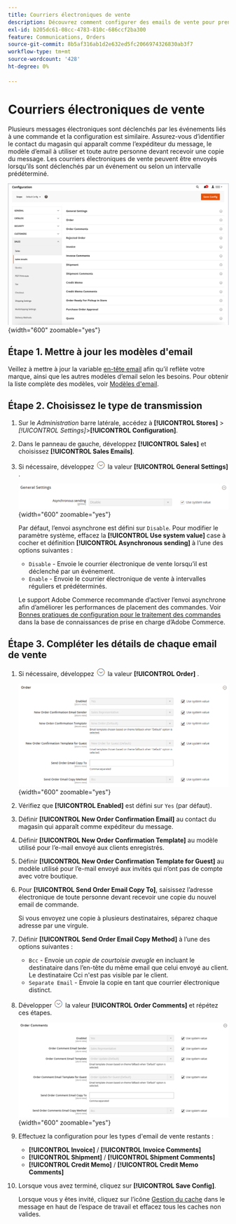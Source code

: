 ```yaml
---
title: Courriers électroniques de vente
description: Découvrez comment configurer des emails de vente pour prendre en charge les communications avec les clients au sujet de leurs commandes.
exl-id: b205dc61-08cc-4783-810c-686ccf2ba300
feature: Communications, Orders
source-git-commit: 8b5af316ab1d2e632ed5fc2066974326830ab3f7
workflow-type: tm+mt
source-wordcount: '428'
ht-degree: 0%

---
```


# Courriers électroniques de vente

Plusieurs messages électroniques sont déclenchés par les événements liés à une commande et la configuration est similaire. Assurez-vous d’identifier le contact du magasin qui apparaît comme l’expéditeur du message, le modèle d’email à utiliser et toute autre personne devant recevoir une copie du message. Les courriers électroniques de vente peuvent être envoyés lorsqu’ils sont déclenchés par un événement ou selon un intervalle prédéterminé.

![Configuration des ventes - emails de vente](./assets/config-sales-sales-email-full.png){width="600" zoomable="yes"}

## Étape 1. Mettre à jour les modèles d&#39;email

Veillez à mettre à jour la variable [en-tête email](../systems/email-template-custom.md#header-template) afin qu’il reflète votre marque, ainsi que les autres modèles d’email selon les besoins. Pour obtenir la liste complète des modèles, voir [Modèles d&#39;email](../systems/email-templates.md).

## Étape 2. Choisissez le type de transmission

1. Sur le _Administration_ barre latérale, accédez à **[!UICONTROL Stores]** > _[!UICONTROL Settings]_>**[!UICONTROL Configuration]**.

1. Dans le panneau de gauche, développez **[!UICONTROL Sales]** et choisissez **[!UICONTROL Sales Emails]**.

1. Si nécessaire, développez ![Sélecteur d’extension](../assets/icon-display-expand.png) la valeur  **[!UICONTROL General Settings]** .

   ![Configuration des ventes - Paramètres généraux de l’email de vente](../configuration-reference/sales/assets/sales-emails-general-settings.png){width="600" zoomable="yes"}

   Par défaut, l’envoi asynchrone est défini sur `Disable`. Pour modifier le paramètre système, effacez la **[!UICONTROL Use system value]** case à cocher et définition **[!UICONTROL Asynchronous sending]** à l’une des options suivantes :

   - `Disable` - Envoie le courrier électronique de vente lorsqu’il est déclenché par un événement.
   - `Enable` - Envoie le courrier électronique de vente à intervalles réguliers et prédéterminés.

   Le support Adobe Commerce recommande d’activer l’envoi asynchrone afin d’améliorer les performances de placement des commandes. Voir [Bonnes pratiques de configuration pour le traitement des commandes](https://experienceleague.adobe.com/docs/commerce-operations/implementation-playbook/best-practices/maintenance/order-processing-configuration.html) dans la base de connaissances de prise en charge d’Adobe Commerce.

## Étape 3. Compléter les détails de chaque email de vente

1. Si nécessaire, développez ![Sélecteur d’extension](../assets/icon-display-expand.png) la valeur **[!UICONTROL Order]** .

   ![Configuration des ventes - commande des emails de vente](../configuration-reference/sales/assets/sales-emails-order.png){width="600" zoomable="yes"}

1. Vérifiez que **[!UICONTROL Enabled]** est défini sur `Yes` (par défaut).

1. Définir **[!UICONTROL New Order Confirmation Email]** au contact du magasin qui apparaît comme expéditeur du message.

1. Définir **[!UICONTROL New Order Confirmation Template]** au modèle utilisé pour l’e-mail envoyé aux clients enregistrés.

1. Définir **[!UICONTROL New Order Confirmation Template for Guest]** au modèle utilisé pour l’e-mail envoyé aux invités qui n’ont pas de compte avec votre boutique.

1. Pour **[!UICONTROL Send Order Email Copy To]**, saisissez l’adresse électronique de toute personne devant recevoir une copie du nouvel email de commande.

   Si vous envoyez une copie à plusieurs destinataires, séparez chaque adresse par une virgule.

1. Définir **[!UICONTROL Send Order Email Copy Method]** à l’une des options suivantes :

   - `Bcc` - Envoie un _copie de courtoisie aveugle_ en incluant le destinataire dans l’en-tête du même email que celui envoyé au client. Le destinataire Cci n&#39;est pas visible par le client.
   - `Separate Email` - Envoie la copie en tant que courrier électronique distinct.

1. Développer ![Sélecteur d’extension](../assets/icon-display-expand.png) la valeur **[!UICONTROL Order Comments]** et répétez ces étapes.

   ![Configuration des ventes - Commentaires sur la commande des emails de vente](../configuration-reference/sales/assets/sales-emails-order-comments.png){width="600" zoomable="yes"}

1. Effectuez la configuration pour les types d&#39;email de vente restants :

   - **[!UICONTROL Invoice]** / **[!UICONTROL Invoice Comments]**
   - **[!UICONTROL Shipment]** / **[!UICONTROL Shipment Comments]**
   - **[!UICONTROL Credit Memo]** / **[!UICONTROL Credit Memo Comments]**

1. Lorsque vous avez terminé, cliquez sur **[!UICONTROL Save Config]**.

   Lorsque vous y êtes invité, cliquez sur l’icône [Gestion du cache](../systems/cache-management.md) dans le message en haut de l’espace de travail et effacez tous les caches non valides.
